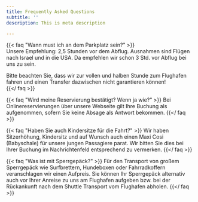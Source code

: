 ```yaml
---
title: Frequently Asked Questions
subtitle: ''
description: This is meta description

---
```

{{< faq "Wann must ich an dem Parkplatz sein?" >}}  
Unsere Empfehlung: 2,5 Stunden vor dem Abflug. Ausnahmen sind Flügen nach Israel und in die USA. Da empfehlen wir schon 3 Std. vor Abflug bei uns zu sein. 

Bitte beachten Sie, dass wir zur vollen und halben Stunde zum Flughafen fahren und einen Transfer dazwischen nicht garantieren können!  
{{</ faq >}}

{{< faq "Wird meine Reservierung bestätigt? Wenn ja wie?" >}}
Bei Onlinereservierungen über unsere Webseite gilt Ihre Buchung als aufgenommen, sofern Sie keine Absage als Antwort bekommen.
{{</ faq >}}

{{< faq "Haben Sie auch Kindersitze für die Fahrt?" >}} Wir haben Sitzerhöhung, Kindersitz und auf Wunsch auch einen Maxi Cosi (Babyschale) für unsere jungen Passagiere parat. Wir bitten Sie dies bei Ihrer Buchung im Nachrichtenfeld entsprechend zu vermerken. {{</ faq >}}

{{< faq "Was ist mit Sperrgepäck?" >}} Für den Transport von großem Sperrgepäck wie Surfbrettern, Hundeboxen oder Fahrradkoffern veranschlagen wir einen Aufpreis. Sie können Ihr Sperrgepäck alternativ auch vor Ihrer Anreise zu uns am Flughafen aufgeben bzw. bei der Rückankunft nach dem Shuttle Transport vom Flughafen abholen. {{</ faq >}}